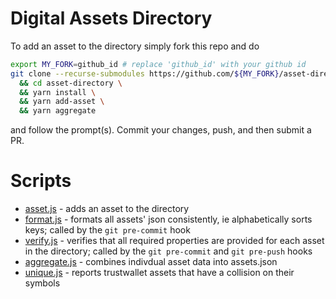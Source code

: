 # Digital Assets Directory #

To add an asset to the directory simply fork this repo and do

```sh
export MY_FORK=github_id # replace 'github_id' with your github id
git clone --recurse-submodules https://github.com/${MY_FORK}/asset-directory.git \
  && cd asset-directory \
  && yarn install \
  && yarn add-asset \
  && yarn aggregate
```

and follow the prompt(s).  Commit your changes, push, and then submit a PR.

# Scripts #

- [asset.js](asset.js) - adds an asset to the directory
- [format.js](format.js) - formats all assets' json consistently, ie alphabetically sorts keys; called by the `git pre-commit` hook
- [verify.js](verify.js) - verifies that all required properties are provided for each asset in the directory; called by the `git pre-commit` and `git pre-push` hooks
- [aggregate.js](aggregate.js) - combines indivdual asset data into assets.json
- [unique.js](unique.js) - reports trustwallet assets that have a collision on their symbols
